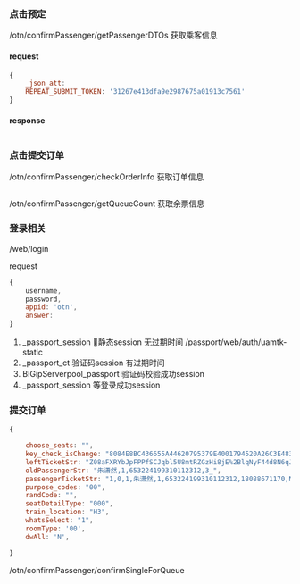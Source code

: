### 点击预定

/otn/confirmPassenger/getPassengerDTOs
获取乘客信息

#### request
```js
{
    _json_att: 
    REPEAT_SUBMIT_TOKEN: '31267e413dfa9e2987675a01913c7561'
}
```
#### response
```js
```

### 点击提交订单

/otn/confirmPassenger/checkOrderInfo
获取订单信息
```js

```

/otn/confirmPassenger/getQueueCount
获取余票信息

### 登录相关
/web/login

request
```js
{
    username,
    password,
    appid: 'otn',
    answer: 
}
```

1. _passport_session 静态session 无过期时间 /passport/web/auth/uamtk-static
3. _passport_ct 验证码session 有过期时间
4. BIGipServerpool_passport 验证码校验成功session
5. _passport_session 等登录成功session

### 提交订单
```js
{

    choose_seats: "",
    key_check_isChange: "8084E8BC436655A44620795379E4001794520A26C3E483362856AFF1",
    leftTicketStr: "Z08aFXRYbJpFPPfSCJqbl5U8mtRZGzHi8jE%2BlqNyF44d8N6qJqOJ2CpQMvo%3D",
    oldPassengerStr: "朱潇然,1,653224199310112312,3_",
    passengerTicketStr: "1,0,1,朱潇然,1,653224199310112312,18088671170,N",
    purpose_codes: "00",
    randCode: "",
    seatDetailType: "000",
    train_location: "H3",
    whatsSelect: "1",
    roomType: '00',
    dwAll: 'N',

}
```
/otn/confirmPassenger/confirmSingleForQueue




